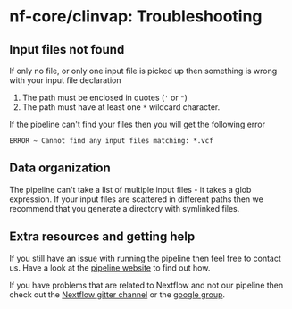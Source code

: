 # nf-core/clinvap: Troubleshooting

<!-- TODO nf-core: Change this documentation if these parameters/errors are not relevant for your workflow -->

## Input files not found

If only no file, or only one input file is picked up then something is wrong with your input file declaration

1. The path must be enclosed in quotes (`'` or `"`)
2. The path must have at least one `*` wildcard character. 

If the pipeline can't find your files then you will get the following error

```
ERROR ~ Cannot find any input files matching: *.vcf
```

## Data organization
The pipeline can't take a list of multiple input files - it takes a glob expression. If your input files are scattered in different paths then we recommend that you generate a directory with symlinked files.
## Extra resources and getting help
If you still have an issue with running the pipeline then feel free to contact us.
Have a look at the [pipeline website](https://github.com/nf-core/clinvap) to find out how.

If you have problems that are related to Nextflow and not our pipeline then check out the [Nextflow gitter channel](https://gitter.im/nextflow-io/nextflow) or the [google group](https://groups.google.com/forum/#!forum/nextflow).
